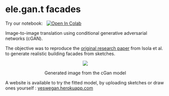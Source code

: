 # ele.gan.t facades

Try our notebook: &nbsp; [![Open In Colab](https://colab.research.google.com/assets/colab-badge.svg)](https://colab.research.google.com/github/aduverger/pix2pix/blob/master/notebooks/elegant_facades.ipynb)

Image-to-image translation using conditional generative adversarial networks (cGAN).

The objective was to reproduce the [original research paper](https://arxiv.org/abs/1611.07004) from Isola et al. to generate realistic building facades from sketches.

<p align="center">
  <img src="https://www.notion.so/image/https%3A%2F%2Fs3-us-west-2.amazonaws.com%2Fsecure.notion-static.com%2Ff80adc2b-9f33-4f35-8030-0eacdb2e2a77%2Ftest2.jpg?table=block&id=36acfc6b-6b78-4722-8905-2486c407cfb6&spaceId=b9592099-2b37-4101-aeaa-24da873f1526&width=2000&userId=46c52212-dcdf-44a2-b4b8-796d09177007&cache=v2" />
</p>
<p align="center">
Generated image from the cGan model
  </p>

A website is available to try the fitted model, by uploading sketches or draw ones yourself : [yeswegan.herokuapp.com](https://yeswegan.herokuapp.com/)
